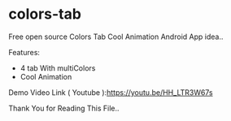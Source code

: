 # colors-tab

Free open source Colors Tab Cool Animation Android App idea..

Features:
- 4 tab With multiColors
- Cool Animation

Demo Video Link ( Youtube ):https://youtu.be/HH_LTR3W67s

Thank You for Reading This File..
